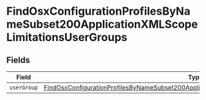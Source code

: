 # FindOsxConfigurationProfilesByNameSubset200ApplicationXMLScopeLimitationsUserGroups


## Fields

| Field                                                                                                                                                                                                                   | Type                                                                                                                                                                                                                    | Required                                                                                                                                                                                                                | Description                                                                                                                                                                                                             |
| ----------------------------------------------------------------------------------------------------------------------------------------------------------------------------------------------------------------------- | ----------------------------------------------------------------------------------------------------------------------------------------------------------------------------------------------------------------------- | ----------------------------------------------------------------------------------------------------------------------------------------------------------------------------------------------------------------------- | ----------------------------------------------------------------------------------------------------------------------------------------------------------------------------------------------------------------------- |
| `userGroup`                                                                                                                                                                                                             | [FindOsxConfigurationProfilesByNameSubset200ApplicationXMLScopeLimitationsUserGroupsUserGroup](../../models/operations/findosxconfigurationprofilesbynamesubset200applicationxmlscopelimitationsusergroupsusergroup.md) | :heavy_minus_sign:                                                                                                                                                                                                      | N/A                                                                                                                                                                                                                     |
